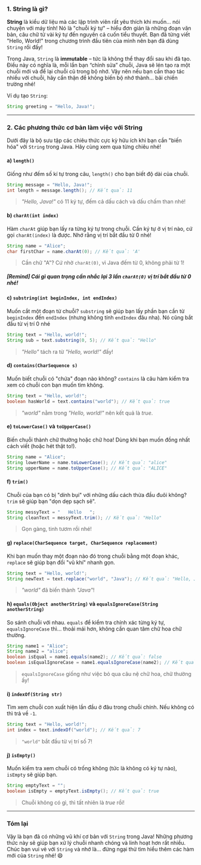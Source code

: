 

### 1. String là gì?

**String** là kiểu dữ liệu mà các lập trình viên rất yêu thích khi muốn… nói chuyện với máy tính! Nó là "chuỗi ký tự" – hiểu đơn giản là những đoạn văn bản, câu chữ từ vài ký tự đến nguyên cả cuốn tiểu thuyết. Bạn đã từng viết "Hello, World!" trong chương trình đầu tiên của mình nên bạn đã dùng `String` rồi đấy!

Trong Java, `String` là **immutable** – tức là không thể thay đổi sau khi đã tạo. Điều này có nghĩa là, mỗi lần bạn “chỉnh sửa” chuỗi, Java sẽ lén tạo ra một chuỗi mới và để lại chuỗi cũ trong bộ nhớ. Vậy nên nếu bạn cần thao tác nhiều với chuỗi, hãy cẩn thận để không biến bộ nhớ thành… bãi chiến trường nhé!

Ví dụ tạo `String`:
```java
String greeting = "Hello, Java!";
```

---

### 2. Các phương thức cơ bản làm việc với String

Dưới đây là bộ sưu tập các chiêu thức cực kỳ hữu ích khi bạn cần "biến hóa" với `String` trong Java. Hãy cùng xem qua từng chiêu nhé!

#### a) `length()`
Giống như đếm số kí tự trong câu, `length()` cho bạn biết độ dài của chuỗi.

```java
String message = "Hello, Java!";
int length = message.length(); // Kết quả: 11
```
> *"Hello, Java!"* có 11 ký tự, đếm cả dấu cách và dấu chấm than nhé!

#### b) `charAt(int index)`
Hàm `charAt` giúp bạn lấy ra từng ký tự trong chuỗi. Cần ký tự ở vị trí nào, cứ gọi `charAt(index)` là được. Nhớ rằng vị trí bắt đầu từ 0 nhé!

```java
String name = "Alice";
char firstChar = name.charAt(0); // Kết quả: 'A'
```
> Cần chữ "A"? Cứ nhờ `charAt(0)`, vì Java đếm từ 0, không phải từ 1!
##### [Remind] Cái gì quan trọng cần nhắc lại 3 lần `charAt(0)` vị trí bắt đầu từ 0 nhé!
#### c) `substring(int beginIndex, int endIndex)`
Muốn cắt một đoạn từ chuỗi? `substring` sẽ giúp bạn lấy phần bạn cần từ `beginIndex` đến `endIndex` (nhưng không tính `endIndex` đâu nha). Nó cũng bắt đầu từ vị trí 0 nhé

```java
String text = "Hello, world!";
String sub = text.substring(0, 5); // Kết quả: "Hello"
```
> *"Hello"* tách ra từ *"Hello, world!"* đấy!

#### d) `contains(CharSequence s)`
Muốn biết chuỗi có "chứa" đoạn nào không? `contains` là câu hàm kiểm tra xem có chuỗi con bạn muốn tìm không.

```java
String text = "Hello, world!";
boolean hasWorld = text.contains("world"); // Kết quả: true
```
> *"world"* nằm trong *"Hello, world!"* nên kết quả là *true*.

#### e) `toLowerCase()` và `toUpperCase()`
Biến chuỗi thành chữ thường hoặc chữ hoa! Dùng khi bạn muốn đồng nhất cách viết (hoặc hét thật to!).

```java
String name = "Alice";
String lowerName = name.toLowerCase(); // Kết quả: "alice"
String upperName = name.toUpperCase(); // Kết quả: "ALICE"
```

#### f) `trim()`
Chuỗi của bạn có bị "dính bụi" với những dấu cách thừa đầu đuôi không? `trim` sẽ giúp bạn "dọn dẹp sạch sẽ".

```java
String messyText = "   Hello   ";
String cleanText = messyText.trim(); // Kết quả: "Hello"
```
> Gọn gàng, tinh tươm rồi nhé!

#### g) `replace(CharSequence target, CharSequence replacement)`
Khi bạn muốn thay một đoạn nào đó trong chuỗi bằng một đoạn khác, `replace` sẽ giúp bạn đổi "vũ khí" nhanh gọn.

```java
String text = "Hello, world!";
String newText = text.replace("world", "Java"); // Kết quả: "Hello, Java!"
```
> *"world"* đã biến thành *"Java"*!

#### h) `equals(Object anotherString)` và `equalsIgnoreCase(String anotherString)`
So sánh chuỗi với nhau. `equals` để kiểm tra chính xác từng ký tự, `equalsIgnoreCase` thì… thoải mái hơn, không cần quan tâm chữ hoa chữ thường.

```java
String name1 = "Alice";
String name2 = "alice";
boolean isEqual = name1.equals(name2); // Kết quả: false
boolean isEqualIgnoreCase = name1.equalsIgnoreCase(name2); // Kết quả: true
```
> `equalsIgnoreCase` giống như việc bỏ qua câu nệ chữ hoa, chữ thường ấy!

#### i) `indexOf(String str)`
Tìm xem chuỗi con xuất hiện lần đầu ở đâu trong chuỗi chính. Nếu không có thì trả về `-1`.

```java
String text = "Hello, world!";
int index = text.indexOf("world"); // Kết quả: 7
```
> `"world"` bắt đầu từ vị trí số 7!

#### j) `isEmpty()`
Muốn kiểm tra xem chuỗi có trống không (tức là không có ký tự nào), `isEmpty` sẽ giúp bạn.

```java
String emptyText = "";
boolean isEmpty = emptyText.isEmpty(); // Kết quả: true
```
> Chuỗi không có gì, thì tất nhiên là *true* rồi!

---

### Tóm lại

Vậy là bạn đã có những vũ khí cơ bản với `String` trong Java! Những phương thức này sẽ giúp bạn xử lý chuỗi nhanh chóng và linh hoạt hơn rất nhiều. Chúc bạn vui vẻ với `String` và nhớ là… đừng ngại thử tìm hiểu thêm các hàm mới của `String` nhé! 😄